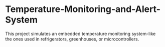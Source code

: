 # Temperature-Monitoring-and-Alert-System
This project simulates an embedded temperature monitoring system-like the ones used in refrigerators, greenhouses, or microcontrollers.
